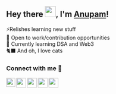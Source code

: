 
## Hey there <img src="https://github.com/TheDudeThatCode/TheDudeThatCode/blob/master/Assets/Hi.gif" width="29px">, I'm <a href="https://ianupamshekhar.github.io/"> Anupam</a>!

⚡Relishes learning new stuff<br>🔭 Open to work/contribution opportunities<br>🌱 Currently learning DSA and Web3<br>🐈‍⬛ And oh, I love cats

<!-- [![Top Langs](https://github-readme-stats.vercel.app/api/top-langs/?username=ianupamshekhar&layout=compact)](https://github.com/ianupamshekhar/github-readme-stats) -->

<!-- ![Anupam's GitHub stats](https://github-readme-stats.vercel.app/api?username=ianupamshekhar&count_private=true&include_all_commits=true&show_icons=true&theme=algolia) -->

### Connect with me 💬

<a href="https://www.linkedin.com/in/anupamshekhar/">
  <img align="left" width="24px" src="https://cdn.jsdelivr.net/npm/simple-icons@v3/icons/linkedin.svg"  />
</a>
<a href="https://twitter.com/ianupamshekhar">
  <img align="left" width="26px" src="https://cdn.jsdelivr.net/npm/simple-icons@v3/icons/twitter.svg" />
</a>
<a href="mailto:ianupamshekhar@gmail.com">
  <img align="left" width="26px" src="https://cdn.jsdelivr.net/npm/simple-icons@v3/icons/gmail.svg" />
</a>
<a href="https://www.instagram.com/ianupamshekhar/">
  <img align="left" width="26px" src="https://cdn.jsdelivr.net/npm/simple-icons@v3/icons/instagram.svg" />
</a>
<a href="https://www.facebook.com/ianupamshekhar/">
  <img align="left" width="26px" src="https://cdn.jsdelivr.net/npm/simple-icons@v3/icons/facebook.svg" />
</a>

<br />
<br />

